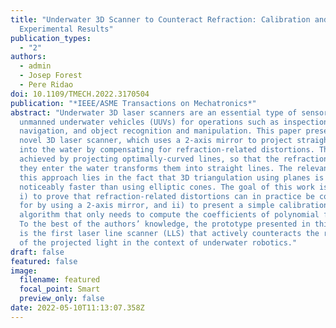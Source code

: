 ```yaml
---
title: "Underwater 3D Scanner to Counteract Refraction: Calibration and
  Experimental Results"
publication_types:
  - "2"
authors:
  - admin
  - Josep Forest
  - Pere Ridao
doi: 10.1109/TMECH.2022.3170504
publication: "*IEEE/ASME Transactions on Mechatronics*"
abstract: "Underwater 3D laser scanners are an essential type of sensor used by
  unmanned underwater vehicles (UUVs) for operations such as inspection,
  navigation, and object recognition and manipulation. This paper presents a
  novel 3D laser scanner, which uses a 2-axis mirror to project straight lines
  into the water by compensating for refraction-related distortions. This is
  achieved by projecting optimally-curved lines, so that the refraction when
  they enter the water transforms them into straight lines. The relevance of
  this approach lies in the fact that 3D triangulation using planes is
  noticeably faster than using elliptic cones. The goal of this work is twofold:
  i) to prove that refraction-related distortions can in practice be compensated
  for by using a 2-axis mirror, and ii) to present a simple calibration
  algorithm that only needs to compute the coefficients of polynomial functions.
  To the best of the authors’ knowledge, the prototype presented in this paper
  is the first laser line scanner (LLS) that actively counteracts the refraction
  of the projected light in the context of underwater robotics."
draft: false
featured: false
image:
  filename: featured
  focal_point: Smart
  preview_only: false
date: 2022-05-10T11:13:07.358Z
---
```


